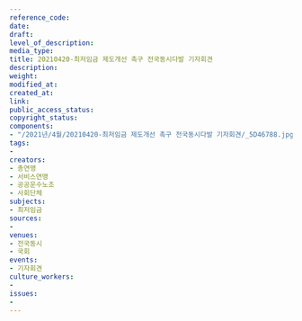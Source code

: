 ```yaml
---
reference_code: 
date: 
draft: 
level_of_description: 
media_type: 
title: 20210420-최저임금 제도개선 촉구 전국동시다발 기자회견
description: 
weight: 
modified_at: 
created_at: 
link: 
public_access_status: 
copyright_status: 
components:
- "/2021년/4월/20210420-최저임금 제도개선 촉구 전국동시다발 기자회견/_5D46788.jpg"
tags:
- 
creators:
- 총연맹
- 서비스연맹
- 공공운수노조
- 사회단체
subjects:
- 최저임금
sources:
- 
venues:
- 전국동시
- 국회
events:
- 기자회견
culture_workers:
- 
issues:
- 
---
```

